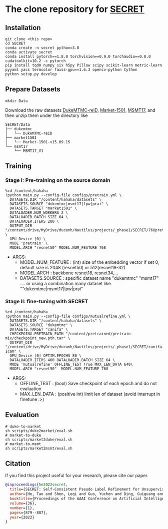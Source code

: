 # The clone repository for [SECRET](https://github.com/LunarShen/SECRET.git)

## Installation

```shell
git clone <this repo>
cd SECRET
conda create -n secret python=3.8
conda activate secret
conda install pytorch==1.8.0 torchvision==0.9.0 torchaudio==0.8.0 cudatoolkit=10.2 -c pytorch
pip install tqdm numpy six h5py Pillow scipy scikit-learn metric-learn pyyaml yacs termcolor faiss-gpu==1.6.3 opencv-python Cython
python setup.py develop
```

## Prepare Datasets

```shell
mkdir Data
```
Download the raw datasets [DukeMTMC-reID](https://arxiv.org/abs/1609.01775), [Market-1501](https://www.cv-foundation.org/openaccess/content_iccv_2015/papers/Zheng_Scalable_Person_Re-Identification_ICCV_2015_paper.pdf), [MSMT17](https://arxiv.org/abs/1711.08565),
and then unzip them under the directory like
```
SECRET/Data
├── dukemtmc
│   └── DukeMTMC-reID
├── market1501
│   └── Market-1501-v15.09.15
└── msmt17
    └── MSMT17_V1
```

## Training

### Stage I: Pre-training on the source domain

```shell
%cd /content/hahaha
!python main.py --config-file configs/pretrain.yml \
  DATASETS.DIR "/content/hahaha/datasets" \
  DATASETS.SOURCE "dukemtmc|msmt17|lpw|prai" \
  DATASETS.TARGET "market1501" \
  DATALOADER.NUM_WORKERS 2 \
  DATALOADER.BATCH_SIZE 64 \
  DATALOADER.ITERS 200 \
  OUTPUT_DIR "/content/drive/MyDrive/ducanh/Nautilus/projects/_phase1/SECRET/768pretrain" \
  GPU_Device [0] \
  MODE 'pretrain' \
  MODEL.ARCH "resnet50" MODEL.NUM_FEATURE 768
```
* ARGS:
  - MODEL.NUM_FEATURE : (int) size of the embedding vector if set 0, default size is 2048 (resnet50) or 512(resnet18-32)
  - MODEL.ARCH        : backbone resnet18, resnet34,...
  - DATASETS.SOURCE   : specific dataset name "dukemtmc" "msmt17" .... or using a combination many dataset like ""dukemtmc|msmt17|lpw|prai"  

### Stage II: fine-tuning with SECRET

```shell
%cd /content/hahaha
!python main.py --config-file configs/mutualrefine.yml \
  DATASETS.DIR "/content/hahaha/datasets" \
  DATASETS.SOURCE "dukemtmc" \
  DATASETS.TARGET "canifa" \
  CHECKPOING.PRETRAIN_PATH "/content/pretrained/pretrain-mix/checkpoint_new.pth.tar" \
  OUTPUT_DIR "/content/drive/MyDrive/ducanh/Nautilus/projects/_phase1/SECRET/canifa-1cam" \
  GPU_Device [0] OPTIM.EPOCHS 80 \
  DATALOADER.ITERS 400 DATALOADER.BATCH_SIZE 64 \
  MODE 'mutualrefine' OFFLINE_TEST True MAX_LEN_DATA 640\
  MODEL.ARCH "resnet50"  MODEL.NUM_FEATURE 768

```
* ARGS:
  - OFFLINE_TEST : (bool) Save checkpoint of each epoch and do not evaluation
  - MAX_LEN_DATA : (positive int) limit len of dataset (avoid interrupt in finetune :>)

## Evaluation

```shell
# duke-to-market
sh scripts/duke2market/eval.sh
# market-to-duke
sh scripts/market2duke/eval.sh
# market-to-msmt
sh scripts/market2msmt/eval.sh
```

## Citation
If you find this project useful for your research, please cite our paper.
```bibtex
@inproceedings{he2022secret,
  title={SECRET: Self-Consistent Pseudo Label Refinement for Unsupervised Domain Adaptive Person Re-identification},
  author={He, Tao and Shen, Leqi and Guo, Yuchen and Ding, Guiguang and Guo, Zhenhua},
  booktitle={Proceedings of the AAAI Conference on Artificial Intelligence},
  volume={36},
  number={1},
  pages={879--887},
  year={2022}
}
```
